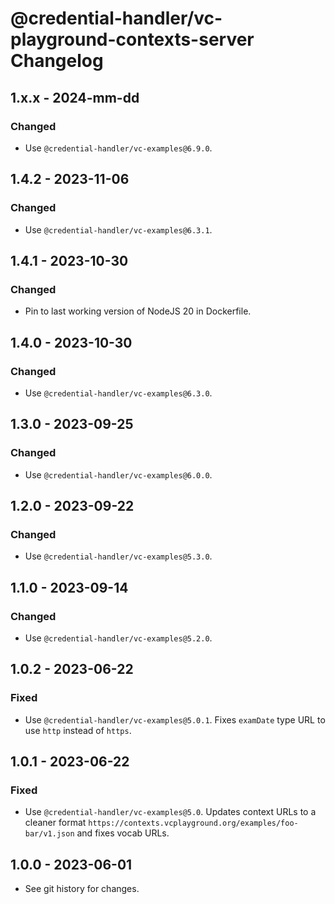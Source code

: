 # @credential-handler/vc-playground-contexts-server Changelog

## 1.x.x - 2024-mm-dd

### Changed
- Use `@credential-handler/vc-examples@6.9.0`.

## 1.4.2 - 2023-11-06

### Changed
- Use `@credential-handler/vc-examples@6.3.1`.

## 1.4.1 - 2023-10-30

### Changed
- Pin to last working version of NodeJS 20 in Dockerfile.

## 1.4.0 - 2023-10-30

### Changed
- Use `@credential-handler/vc-examples@6.3.0`.

## 1.3.0 - 2023-09-25

### Changed
- Use `@credential-handler/vc-examples@6.0.0`.

## 1.2.0 - 2023-09-22

### Changed
- Use `@credential-handler/vc-examples@5.3.0`.

## 1.1.0 - 2023-09-14

### Changed
- Use `@credential-handler/vc-examples@5.2.0`.


## 1.0.2 - 2023-06-22

### Fixed
- Use `@credential-handler/vc-examples@5.0.1`. Fixes `examDate` type URL to use
  `http` instead of `https`.

## 1.0.1 - 2023-06-22

### Fixed
- Use `@credential-handler/vc-examples@5.0`. Updates context URLs to a cleaner
  format `https://contexts.vcplayground.org/examples/foo-bar/v1.json` and fixes
  vocab URLs.

## 1.0.0 - 2023-06-01

- See git history for changes.
